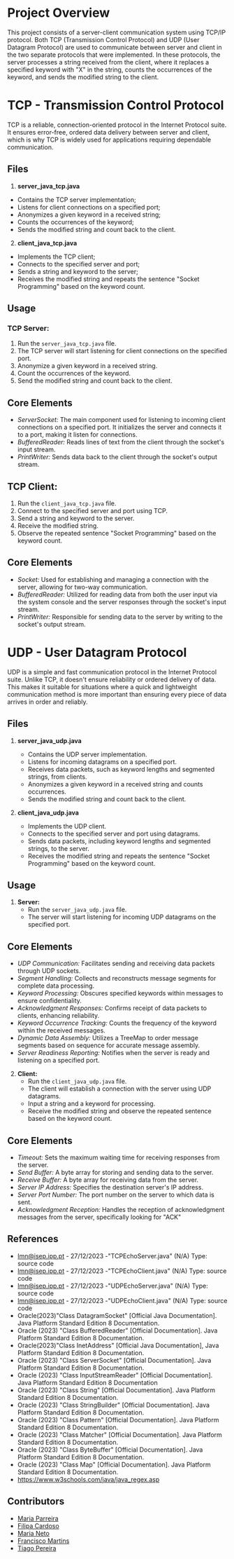 # Project Overview

This project consists of a server-client communication system using TCP/IP protocol.
Both TCP (Transmission Control Protocol) and UDP (User Datagram Protocol) are used to communicate between server and client
in the two separate protocols that were implemented.
In these protocols, the server processes a string received from the client, where
it replaces a specified keyword with "X" in the string, counts the occurrences of the keyword,
and sends the modified string to the client.

# TCP - Transmission Control Protocol

TCP is a reliable, connection-oriented protocol in the Internet Protocol suite.
It ensures error-free, ordered data delivery between server and client, which is why TCP
is widely used for applications requiring dependable communication.

## Files

1. **server_java_tcp.java**
 - Contains the TCP server implementation;
 - Listens for client connections on a specified port;
 - Anonymizes a given keyword in a received string;
 - Counts the occurrences of the keyword;
 - Sends the modified string and count back to the client.

2. **client_java_tcp.java**
 - Implements the TCP client;
 - Connects to the specified server and port;
 - Sends a string and keyword to the server;
 - Receives the modified string and repeats the sentence "Socket Programming" based on the keyword count.

## Usage

### TCP Server:

1. Run the `server_java_tcp.java` file.
2. The TCP server will start listening for client connections on the specified port.
3. Anonymize a given keyword in a received string.
4. Count the occurrences of the keyword.
5. Send the modified string and count back to the client.

## Core Elements

 - *ServerSocket:* The main component used for listening to incoming client connections on a specified port. It initializes the server and connects it to a port, making it listen for connections.
 - *BufferedReader:* Reads lines of text from the client through the socket's input stream.
 - *PrintWriter:* Sends data back to the client through the socket's output stream.

## TCP Client:

1. Run the `client_java_tcp.java` file.
2. Connect to the specified server and port using TCP.
3. Send a string and keyword to the server.
4. Receive the modified string.
5. Observe the repeated sentence "Socket Programming" based on the keyword count.

## Core Elements

 - *Socket:* Used for establishing and managing a connection with the server, allowing for two-way communication.
 - *BufferedReader:* Utilized for reading data from both the user input via the system console and the server responses through the socket's input stream.
 - *PrintWriter:* Responsible for sending data to the server by writing to the socket's output stream.



# UDP - User Datagram Protocol

UDP is a simple and fast communication protocol in the Internet Protocol suite. 
Unlike TCP, it doesn't ensure reliability or ordered delivery of data. 
This makes it suitable for situations where a quick and lightweight 
communication method is more important than ensuring every piece of data 
arrives in order and reliably.

## Files

1. **server_java_udp.java**
    - Contains the UDP server implementation.
    - Listens for incoming datagrams on a specified port.
    - Receives data packets, such as keyword lengths and segmented strings, from clients.
    - Anonymizes a given keyword in a received string and counts occurrences.
    - Sends the modified string and count back to the client.

2. **client_java_udp.java**
    - Implements the UDP client.
    - Connects to the specified server and port using datagrams.
    - Sends data packets, including keyword lengths and segmented strings, to the server.
    - Receives the modified string and repeats the sentence "Socket Programming" based on the keyword count.

## Usage

1. **Server:**
    - Run the `server_java_udp.java` file.
    - The server will start listening for incoming UDP datagrams on the specified port.

## Core Elements
- *UDP Communication:* Facilitates sending and receiving data packets through UDP sockets.
- *Segment Handling:* Collects and reconstructs message segments for complete data processing.
- *Keyword Processing:* Obscures specified keywords within messages to ensure confidentiality.
- *Acknowledgment Responses:* Confirms receipt of data packets to clients, enhancing reliability.
- *Keyword Occurrence Tracking:* Counts the frequency of the keyword within the received messages.
- *Dynamic Data Assembly:* Utilizes a TreeMap to order message segments based on sequence for accurate message assembly.
- *Server Readiness Reporting:* Notifies when the server is ready and listening on a specified port.

    
2. **Client:**
    - Run the `client_java_udp.java` file.
    - The client will establish a connection with the server using UDP datagrams.
    - Input a string and a keyword for processing.
    - Receive the modified string and observe the repeated sentence based on the keyword count.

## Core Elements
- *Timeout:* Sets the maximum waiting time for receiving responses from the server.
- *Send Buffer:* A byte array for storing and sending data to the server.
- *Receive Buffer:* A byte array for receiving data from the server.
- *Server IP Address:* Specifies the destination server's IP address.
- *Server Port Number:* The port number on the server to which data is sent.
- *Acknowledgment Reception:* Handles the reception of acknowledgment messages from the server, specifically looking for "ACK"


## References
- lmn@isep.ipp.pt - 27/12/2023 -"TCPEchoServer.java" (N/A) Type: source code
- lmn@isep.ipp.pt - 27/12/2023 -"TCPEchoClient.java" (N/A) Type: source code
- lmn@isep.ipp.pt - 27/12/2023 -"UDPEchoServer.java" (N/A) Type: source code
- lmn@isep.ipp.pt - 27/12/2023 -"UDPEchoClient.java" (N/A) Type: source code
- Oracle(2023)"Class DatagramSocket" [Official Java Documentation]. Java Platform Standard Edition 8 Documentation.
- Oracle (2023) "Class BufferedReader" [Official Documentation]. Java Platform Standard Edition 8 Documentation.
- Oracle(2023)"Class InetAddress" [Official Java Documentation], Java Platform Standard Edition 8 Documentation.
- Oracle (2023) "Class ServerSocket" [Official Documentation]. Java Platform Standard Edition 8 Documentation.
- Oracle (2023) "Class InputStreamReader" [Official Documentation]. Java Platform Standard Edition 8 Documentation
- Oracle (2023) "Class String" [Official Documentation]. Java Platform Standard Edition 8 Documentation.
- Oracle (2023) "Class StringBuilder" [Official Documentation]. Java Platform Standard Edition 8 Documentation.
- Oracle (2023) "Class Pattern" [Official Documentation]. Java Platform Standard Edition 8 Documentation.
- Oracle (2023) "Class Matcher" [Official Documentation]. Java Platform Standard Edition 8 Documentation.
- Oracle (2023) "Class ByteBuffer" [Official Documentation]. Java Platform Standard Edition 8 Documentation.
- Oracle (2023) "Class Map" [Official Documentation]. Java Platform Standard Edition 8 Documentation.
- https://www.w3schools.com/java/java_regex.asp


## Contributors

- [Maria Parreira](https://github.com/mariaparreira-code)
- [Filipa Cardoso](https://github.com/filipacardoso)
- [Maria Neto](https://github.com/maria-neto)
- [Francisco Martins](https://github.com/FranciscoRamosMartins)
- [Tiago Pereira](https://github.com/tiagopereiraswitch)